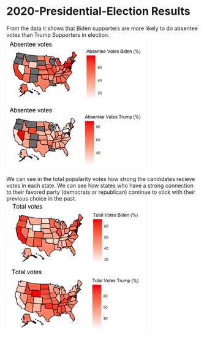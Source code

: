 # 2020-Presidential-Election Results

From the data it shows that Biden supporters are more likely to do absentee votes than Trump Supporters in election.
![](2020_Election_Absentee.jpeg)

We can see in the total popularity votes how strong the candidates recieve votes in each state. We can see how states who have a strong connection to their favored party (democrats or republican) continue to stick with their previous choice in the past. 
![](2020_Election_TotalVotes_EntireUS.jpeg)
